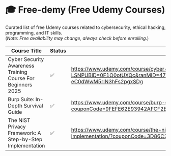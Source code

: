 # 🎓 Free-demy (Free Udemy Courses)

Curated list of free Udemy courses related to cybersecurity, ethical hacking, programming, and IT skills.  
(*Note: Free availability may change, always check before enrolling.*)

| Course Title                          | Status | Link |
|--------------------------------------|--------|------|
| Cyber Security Awareness Training Course For Beginners 2025 | ✅     | https://www.udemy.com/course/cyber-security-awareness-training-course/?LSNPUBID=0F1O0otUXQc&ranMID=47901&ranEAID=0F1O0otUXQc&ranSiteID=0F1O0otUXQc-eC0dWwM5rIN3hFs2pgxSDg |
| Burp Suite: In-Depth Survival Guide      | ✅     | https://www.udemy.com/course/burp-suite-in-depth-survival-guide/?couponCode=9FEFE62E93942AFCF2E7       |
| The NIST Privacy Framework: A Step-by-Step Implementation | ✅     | https://www.udemy.com/course/the-nist-privacy-framework-a-step-by-step-implementation/?couponCode=3D86C22455EB987F746D |
